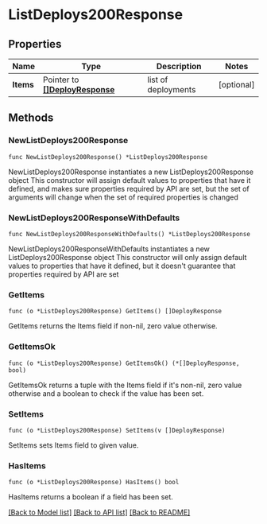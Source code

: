 # ListDeploys200Response

## Properties

Name | Type | Description | Notes
------------ | ------------- | ------------- | -------------
**Items** | Pointer to [**[]DeployResponse**](DeployResponse.md) | list of deployments | [optional] 

## Methods

### NewListDeploys200Response

`func NewListDeploys200Response() *ListDeploys200Response`

NewListDeploys200Response instantiates a new ListDeploys200Response object
This constructor will assign default values to properties that have it defined,
and makes sure properties required by API are set, but the set of arguments
will change when the set of required properties is changed

### NewListDeploys200ResponseWithDefaults

`func NewListDeploys200ResponseWithDefaults() *ListDeploys200Response`

NewListDeploys200ResponseWithDefaults instantiates a new ListDeploys200Response object
This constructor will only assign default values to properties that have it defined,
but it doesn't guarantee that properties required by API are set

### GetItems

`func (o *ListDeploys200Response) GetItems() []DeployResponse`

GetItems returns the Items field if non-nil, zero value otherwise.

### GetItemsOk

`func (o *ListDeploys200Response) GetItemsOk() (*[]DeployResponse, bool)`

GetItemsOk returns a tuple with the Items field if it's non-nil, zero value otherwise
and a boolean to check if the value has been set.

### SetItems

`func (o *ListDeploys200Response) SetItems(v []DeployResponse)`

SetItems sets Items field to given value.

### HasItems

`func (o *ListDeploys200Response) HasItems() bool`

HasItems returns a boolean if a field has been set.


[[Back to Model list]](../README.md#documentation-for-models) [[Back to API list]](../README.md#documentation-for-api-endpoints) [[Back to README]](../README.md)


